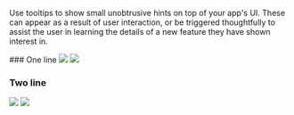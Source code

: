 Use tooltips to show small unobtrusive hints on top of your app's UI. These can appear as a result of user interaction, or be triggered thoughtfully to assist the user in learning the details of a new feature they have shown interest in.

<DisplayToggle onText="Dark" offText="Light" label="Theme Switcher">
### One line

<img className="off" src="https://res-1.cdn.office.net/files/fabric-cdn-prod_20230815.002/fabric-website/images/controls/ios/updated/img_tooltip_01_oneline_light.png?text=LightMode" />
<img className="on" src="https://res-1.cdn.office.net/files/fabric-cdn-prod_20230815.002/fabric-website/images/controls/ios/updated/img_tooltip_01_oneline_dark.png?text=DarkMode" />

### Two line

<img className="off" src="https://res-1.cdn.office.net/files/fabric-cdn-prod_20230815.002/fabric-website/images/controls/ios/updated/img_tooltip_02_twoline_light.png?text=LightMode" />
<img className="on" src="https://res-1.cdn.office.net/files/fabric-cdn-prod_20230815.002/fabric-website/images/controls/ios/updated/img_tooltip_02_twoline_dark.png?text=DarkMode" />

</DisplayToggle>
